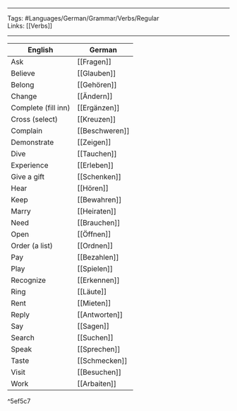 ___
Tags: #Languages/German/Grammar/Verbs/Regular  
Links: [[Verbs]]
___
English | German
------------ | ------------
Ask | [[Fragen]]
Believe | [[Glauben]]
Belong | [[Gehören]]
Change | [[Ändern]]
Complete (fill inn) | [[Ergänzen]]
Cross (select) | [[Kreuzen]]
Complain | [[Beschweren]]
Demonstrate | [[Zeigen]]
Dive | [[Tauchen]]
Experience | [[Erleben]]
Give a gift | [[Schenken]]
Hear | [[Hören]]
Keep | [[Bewahren]]
Marry | [[Heiraten]]
Need | [[Brauchen]]
Open | [[Öffnen]]
Order (a list) | [[Ordnen]]
Pay | [[Bezahlen]]
Play | [[Spielen]]
Recognize | [[Erkennen]]
Ring | [[Läute]]
Rent | [[Mieten]]
Reply | [[Antworten]]
Say | [[Sagen]]
Search | [[Suchen]]
Speak | [[Sprechen]]
Taste | [[Schmecken]]
Visit | [[Besuchen]]
Work | [[Arbaiten]]

^5ef5c7